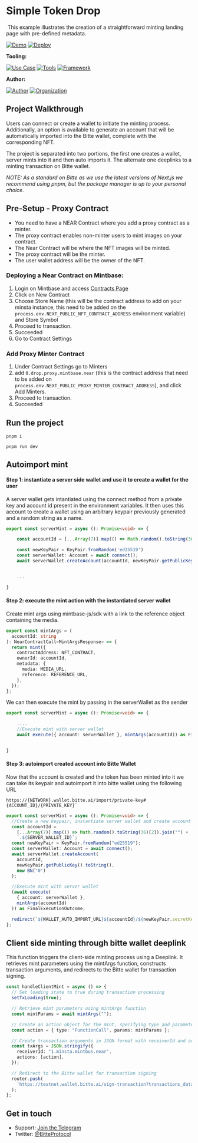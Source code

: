 # Simple Token Drop

<img src="https://i.imgur.com/U5x0IdF.png" alt="cover_image" width="0" />
This example illustrates the creation of a straightforward minting landing page with pre-defined metadata.

[![Demo](https://img.shields.io/badge/Demo-Visit%20Demo-brightgreen)](https://token-drop-template.mintbase.xyz/)
[![Deploy](https://img.shields.io/badge/Deploy-on%20Vercel-blue)](https://vercel.com/new/clone?repository-url=https%3A%2F%2Fgithub.com%2FMintbase%2Ftemplates%2Ftree%2Fmain%2Fsimple-token-drop)

**Tooling:**

[![Use Case](https://img.shields.io/badge/Use%20Case-Minter-blue)](#)
[![Tools](https://img.shields.io/badge/Tools-@mintbase.js/sdk%2CArweave%2CBitte%20Wallet-blue)](#)
[![Framework](https://img.shields.io/badge/Framework-Next.js%2014-blue)](#)

**Author:**

[![Author](https://img.shields.io/twitter/follow/Surge_Code?style=social&logo=twitter)](https://twitter.com/Surge_Code) [![Organization](https://img.shields.io/badge/Bitte-blue)](https://www.bitte.ai)

## Project Walkthrough

Users can connect or create a wallet to initiate the minting process. Additionally, an option is available to generate an account that will be automatically imported into the Bitte wallet, complete with the corresponding NFT.

The project is separated into two portions, the first one creates a wallet, server mints into it and then auto imports it. The alternate one deeplinks to a minting transaction on Bitte wallet.

_NOTE: As a standard on Bitte as we use the latest versions of Next.js we recommend using pnpm, but the package manager is up to your personal choice._

## Pre-Setup - Proxy Contract

- You need to have a NEAR Contract where you add a proxy contract as a minter.
- The proxy contract enables non-minter users to mint images on your contract.
- The Near Contract will be where the NFT images will be minted.
- The proxy contract will be the minter.
- The user wallet address will be the owner of the NFT.

### Deploying a Near Contract on Mintbase:

1. Login on Mintbase and access [Contracts Page](https://www.mintbase.xyz/launchpad/contracts/0)
2. Click on New Contract
3. Choose Store Name (this will be the contract address to add on your minsta instance, this need to be added on the `process.env.NEXT_PUBLIC_NFT_CONTRACT_ADDRESS` environment variable) and Store Symbol
4. Proceed to transaction.
5. Succeeded
6. Go to Contract Settings

### Add Proxy Minter Contract

1. Under Contract Settings go to Minters
2. add `0.drop.proxy.mintbase.near` (this is the contract address that need to be added on `process.env.NEXT_PUBLIC_PROXY_MINTER_CONTRACT_ADDRESS`), and click Add Minters.
3. Proceed to transaction.
4. Succeeded

## Run the project

    pnpm i

    pnpm run dev

## Autoimport mint

#### Step 1: instantiate a server side wallet and use it to create a wallet for the user

A server wallet gets intantiated using the connect method from a private key and account id present in the environment variables. It then uses this account to create a wallet using an arbitrary keypair previously generated and a random string as a name.

```typescript
export const serverMint = async (): Promise<void> => {

    const accountId = [...Array(7)].map(() => Math.random().toString(36)[2]).join('') + `.${SERVER_WALLET_ID}`;

    const newKeyPair = KeyPair.fromRandom('ed25519')
    const serverWallet: Account = await connect();
    await serverWallet.createAccount(accountId, newKeyPair.getPublicKey().toString(), new BN("0"))


    ...

}
```

#### Step 2: execute the mint action with the instantiated server wallet

Create mint args using mintbase-js/sdk with a link to the reference object containing the media.

```typescript
export const mintArgs = (
  accountId: string
): NearContractCall<MintArgsResponse> => {
  return mint({
    contractAddress: NFT_CONTRACT,
    ownerId: accountId,
    metadata: {
      media: MEDIA_URL,
      reference: REFERENCE_URL,
    },
  });
};
```

We can then execute the mint by passing in the serverWallet as the sender

```typescript
export const serverMint = async (): Promise<void> => {

    ....
    //Execute mint with server wallet
    await execute({ account: serverWallet }, mintArgs(accountId)) as FinalExecutionOutcome


}
```

#### Step 3: autoimport created account into Bitte Wallet

Now that the account is created and the token has been minted into it we can take its keypair and autoimport it into bitte wallet using the following URL

```
https://{NETWORK}.wallet.bitte.ai/import/private-key#{ACCOUNT_ID}/{PRIVATE_KEY}`
```

```typescript
export const serverMint = async (): Promise<void> => {
  //Create a new keypair, instantiate server wallet and create account with generated keypair
  const accountId =
    [...Array(7)].map(() => Math.random().toString(36)[2]).join("") +
    `.${SERVER_WALLET_ID}`;
  const newKeyPair = KeyPair.fromRandom("ed25519");
  const serverWallet: Account = await connect();
  await serverWallet.createAccount(
    accountId,
    newKeyPair.getPublicKey().toString(),
    new BN("0")
  );

  //Execute mint with server wallet
  (await execute(
    { account: serverWallet },
    mintArgs(accountId)
  )) as FinalExecutionOutcome;

  redirect(`${WALLET_AUTO_IMPORT_URL}${accountId}/${newKeyPair.secretKey}`);
};
```

## Client side minting through bitte wallet deeplink

This function triggers the client-side minting process using a Deeplink. It retrieves mint parameters
using the mintArgs function, constructs transaction arguments, and redirects to the Bitte wallet
for transaction signing.

```typescript
const handleClientMint = async () => {
  // Set loading state to true during transaction processing
  setTxLoading(true);

  // Retrieve mint parameters using mintArgs function
  const mintParams = await mintArgs("");

  // Create an action object for the mint, specifying type and parameters
  const action = { type: "FunctionCall", params: mintParams };

  // Create transaction arguments in JSON format with receiverId and actions array
  const txArgs = JSON.stringify({
    receiverId: "1.minsta.mintbus.near",
    actions: [action],
  });

  // Redirect to the Bitte wallet for transaction signing
  router.push(
    `https://testnet.wallet.bitte.ai/sign-transaction?transactions_data=[${txArgs}]`
  );
};
```

## Get in touch

- Support: [Join the Telegram](https://tg.me/mintdev)
- Twitter: [@BitteProtocol](https://twitter.com/BitteProtocol)

<img src="https://i.imgur.com/qTQhBet.png" alt="detail_image" width="0" />
